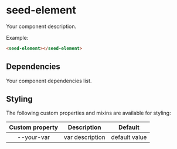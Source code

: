 # seed-element

Your component description.

Example:
```html
<seed-element></seed-element>
```

## Dependencies

Your component dependencies list.

## Styling

The following custom properties and mixins are available for styling:

| Custom property | Description     | Default        |
|:---------------:|:---------------:| :-------------:|
| --your-var      | var description | default value  |
